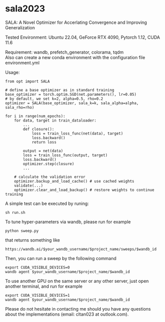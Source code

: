 # sala2023
SALA: A Novel Optimizer for Accerlating Convergence and Improving Generalization

Tested Environment: Ubuntu 22.04, GeForce RTX 4090, Pytorch 1.12, CUDA 11.6 

Requirement: wandb, prefetch_generator, colorama, tqdm  
Also can create a new conda environment with the configuration file environment.yml

Usage:
```
from opt import SALA

# define a base optimizer as in standard training  
base_optimizer = torch.optim.SGD(net.parameters(), lr=0.05)
# by default, we set k=2, alpha=0.5, rho=0.2
optimizer = SALA(base_optimizer, sala_k=k, sala_alpha=alpha, sala_rho=rho)

for i in range(num_epochs):
    for data, target in train_dataloader:
        ...
        def closure():
            loss = train_loss_func(net(data), target)
            loss.backward()
            return loss
                       
        output = net(data)
        loss = train_loss_func(output, target)
        loss.backward()
        optimizer.step(closure)
        ...

    # calculate the validation error
    optimizer.backup_and_load_cache() # use cached weights
    validate(...)
    optimizer.clear_and_load_backup() # restore weights to continue training
```
A simple test can be executed by runing:
```
sh run.sh
```
To tune hyper-parameters via wandb, please run for example
```
python sweep.py
```
that returns something like
```
https://wandb.ai/$your_wandb_username/$project_name/sweeps/$wandb_id
```
Then, you can run a sweep by the following command
```
export CUDA_VISIBLE_DEVICES=0
wandb agent $your_wandb_username/$project_name/$wandb_id
```
To use another GPU on the same server or any other server, just open another terminal, and run for example
```
export CUDA_VISIBLE_DEVICES=1
wandb agent $your_wandb_username/$project_name/$wandb_id
```
Please do not hesitate in contacting me should you have any questions about the implementations (email: cltan023 at outlook.com).
